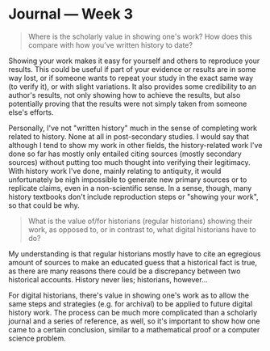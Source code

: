 # Journal — Week 3

> Where is the scholarly value in showing one's work? How does this compare  with how you’ve written history to date?

Showing your work makes it easy for yourself and others to reproduce your results. This could be useful if part of your evidence or results are in some way lost, or if someone wants to repeat your study in the exact same way (to verify it), or with slight variations. It also provides some credibility to an author's results, not only showing how to achieve the results, but also potentially proving that the results were not simply taken from someone else's efforts.

Personally, I've not "written history" much in the sense of completing work related to history. None at all in post-secondary studies. I would say that although I tend to show my work in other fields, the history-related work I've done so far has mostly only entailed citing sources (mostly secondary sources) without putting too much thought into verifying their legitimacy. With history work I've done, mainly relating to antiquity, it would unfortunately be nigh impossible to generate new primary sources or to replicate claims, even in a non-scientific sense. In a sense, though, many history textbooks don't include reproduction steps or "showing your work", so that could be why.

> What is the value of/for historians (regular historians) showing their work, as opposed to, or in contrast to, what digital historians have to do?

My understanding is that regular historians mostly have to cite an egregious amount of sources to make an educated guess that a historical fact is true, as there are many reasons there could be a discrepancy between two historical accounts. History never lies; historians, however...

For digital historians, there's value in showing one's work as to allow the same steps and strategies (e.g. for archival) to be applied to future digital history work. The process can be much more complicated than a scholarly journal and a series of reference, as well, so it's important to show how one came to a certain conclusion, similar to a mathematical proof or a computer science problem.